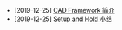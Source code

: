 - [2019-12-25] [CAD Framework 简介](iccad/cad_framework.md)
- [2019-12-25] [Setup and Hold 小结](icfe/setup_hold.md)
